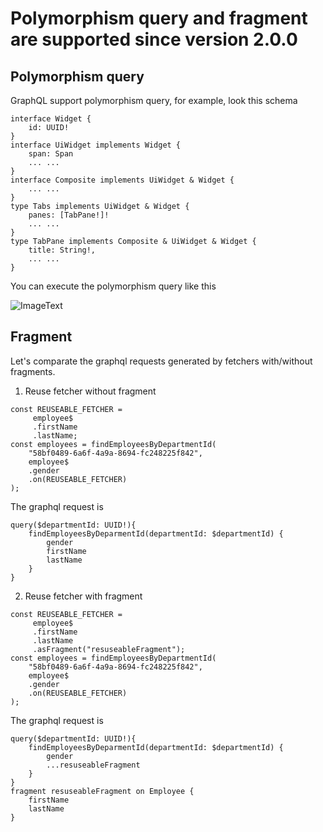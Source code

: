 # Polymorphism query and fragment are supported since version 2.0.0

## Polymorphism query

GraphQL support polymorphism query, for example, look this schema
```
interface Widget {
    id: UUID!
}
interface UiWidget implements Widget {
    span: Span
    ... ...
}
interface Composite implements UiWidget & Widget {
    ... ...
}
type Tabs implements UiWidget & Widget {
    panes: [TabPane!]!
    ... ...
}
type TabPane implements Composite & UiWidget & Widget {
    title: String!,
    ... ...
}

``` 

You can execute the polymorphism query like this

![ImageText](https://github.com/babyfish-ct/graphql-ts-client/blob/master/polymorphism-query.gif)

## Fragment

Let's comparate the graphql requests generated by fetchers with/without fragments.

1. Reuse fetcher without fragment

```
const REUSEABLE_FETCHER = 
     employee$
     .firstName
     .lastName;
const employees = findEmployeesByDepartmentId(
    "58bf0489-6a6f-4a9a-8694-fc248225f842",
    employee$
    .gender
    .on(REUSEABLE_FETCHER)
);
```
The graphql request is 
```
query($departmentId: UUID!){
    findEmployeesByDeparmentId(departmentId: $departmentId) {
        gender
        firstName
        lastName
    }
}
```

2. Reuse fetcher with fragment

```
const REUSEABLE_FETCHER = 
     employee$
     .firstName
     .lastName
     .asFragment("resuseableFragment");
const employees = findEmployeesByDepartmentId(
    "58bf0489-6a6f-4a9a-8694-fc248225f842",
    employee$
    .gender
    .on(REUSEABLE_FETCHER)
);
```
The graphql request is 
```
query($departmentId: UUID!){
    findEmployeesByDeparmentId(departmentId: $departmentId) {
        gender
        ...resuseableFragment
    }
}
fragment resuseableFragment on Employee {
    firstName
    lastName
}
```